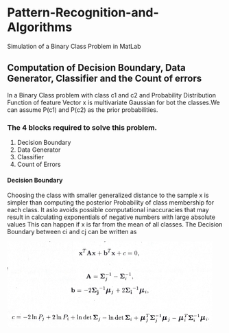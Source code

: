 # Pattern-Recognition-and-Algorithms
Simulation of a Binary Class Problem in MatLab

## Computation of Decision Boundary, Data Generator, Classifier and the Count of errors

   In a Binary Class problem with class c1 and c2 and Probability Distribution Function of feature Vector x is multivariate Gaussian for bot the classes.We can assume P(c1) and P(c2) as the prior probabilities.

### The 4 blocks required to solve this problem.
1. Decision Boundary
2. Data Generator
3. Classifier
4. Count of Errors

#### Decision Boundary
   Choosing the class with smaller generalized distance to the sample x is simpler than computing the posterior Probability of class membership for each class. It aslo avoids possible computational inaccuracies that may result in calculating exponentials of negative numbers with large absolute values This can happen if x is far from the mean of all classes. The Decision Boundary between ci and cj can be written as 

<img src="https://github.com/DSaikrishnareddy/Pattern-Recognition-and-Algorithms/blob/main/Decision_Boundary.PNG" >
